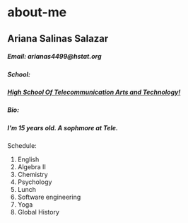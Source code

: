 # about-me
## Ariana Salinas Salazar 

##### _Email: arianas4499@hstat.org_

##### School: 
##### **[High School Of Telecommunication Arts and Technology!](https://www.hstat.org)**

##### Bio: 
##### I'm 15 years old. A sophmore at Tele. 

Schedule: 
1. English
2. Algebra II
3. Chemistry
4. Psychology
5. Lunch
6. Software engineering
7. Yoga
8. Global History 


